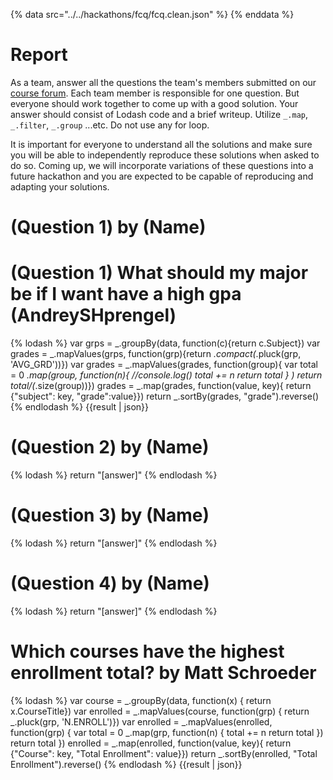 {% data src="../../hackathons/fcq/fcq.clean.json" %}
{% enddata %}

# Report

As a team, answer all the questions the team's members submitted on our
[course forum](https://github.com/bigdatahci2015/forum/issues/14). Each
team member is responsible for one question. But everyone should work together
to come up with a good solution. Your answer should consist of Lodash code
and a brief writeup. Utilize `_.map`, `_.filter`, `_.group` ...etc. Do not
use any for loop.

It is important for everyone to understand all the solutions and make sure you
will be able to independently reproduce these solutions when asked to do so.
Coming up, we will incorporate variations of these questions into a future hackathon
 and you are expected to be capable of reproducing and adapting your solutions.

# (Question 1) by (Name)

# (Question 1) What should my major be if I want have a high gpa (AndreySHprengel)
{% lodash %}
var grps = _.groupBy(data, function(c){return c.Subject})
var grades = _.mapValues(grps, function(grp){return _.compact(_.pluck(grp, 'AVG_GRD'))})
var grades = _.mapValues(grades, function(group){
var total = 0
_.map(group, function(n){
//console.log()
total += n
return total
}
)
return total/(_.size(group))})
grades = _.map(grades, function(value, key){
return {"subject": key, "grade":value}})
return _.sortBy(grades, "grade").reverse()
{% endlodash %}
{{result | json}}


# (Question 2) by (Name)

{% lodash %}
return "[answer]"
{% endlodash %}


# (Question 3) by (Name)

{% lodash %}
return "[answer]"
{% endlodash %}

# (Question 4) by (Name)

{% lodash %}
return "[answer]"
{% endlodash %}

# Which courses have the highest enrollment total? by Matt Schroeder

{% lodash %}
var course = _.groupBy(data, function(x) { return x.CourseTitle})
var enrolled = _.mapValues(course, function(grp) { return _.pluck(grp, 'N.ENROLL')})
var enrolled = _.mapValues(enrolled, function(grp) {
        var total = 0
        _.map(grp, function(n) {
        total += n
        return total }) 
        return total })
enrolled = _.map(enrolled, function(value, key){ return {"Course": key, "Total Enrollment": value}})
return _.sortBy(enrolled, "Total Enrollment").reverse()
{% endlodash %}
{{result | json}}